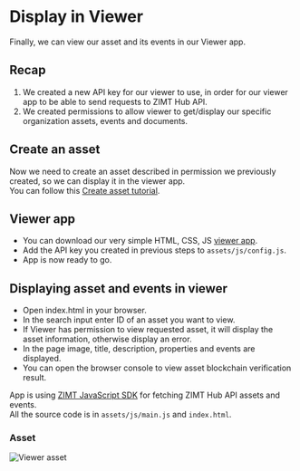 
# Display in Viewer

Finally, we can view our asset and its events in our Viewer app.

## Recap
1. We created a new API key for our viewer to use, in order for our viewer app to be able to send requests to ZIMT Hub API.
2. We created permissions to allow viewer to get/display our specific organization assets, events and documents.

## Create an asset
Now we need to create an asset described in permission we previously created, so we can display it in the viewer app. \
You can follow this [Create asset tutorial](/tutorials/create-an-asset/getting-started).

## Viewer app
- You can download our very simple HTML, CSS, JS [viewer app](https://github.com/zimtlabs/zimt-view).
- Add the API key you created in previous steps to `assets/js/config.js`.
- App is now ready to go.

## Displaying asset and events in viewer
- Open index.html in your browser.
- In the search input enter ID of an asset you want to view.
- If Viewer has permission to view requested asset, it will display the asset information, otherwise display an error.
- In the page image, title, description, properties and events are displayed.
- You can open the browser console to view asset blockchain verification result.

App is using [ZIMT JavaScript SDK](https://www.npmjs.com/package/@zimt/sdk) for fetching ZIMT Hub API assets and events. \
All the source code is in `assets/js/main.js` and `index.html`.

### Asset
![Viewer asset](/pages/tutorials/assets/images/create-viewer-viewer.png)

